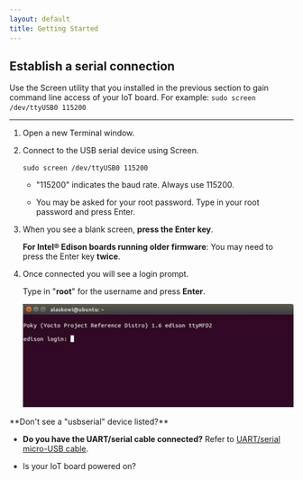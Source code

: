 ```yaml
---
layout: default
title: Getting Started
---
```


## Establish a serial connection

Use the Screen utility that you installed in the previous section to gain command line access of your IoT board. For example: `sudo screen /dev/ttyUSB0 115200`

---

1. Open a new Terminal window.

2. Connect to the USB serial device using Screen.

    ```
    sudo screen /dev/ttyUSB0 115200
    ```

    * "115200" indicates the baud rate. Always use 115200.

    * You may be asked for your root password. Type in your root password and press Enter.

3. When you see a blank screen, **press the Enter key**. 

    **For Intel® Edison boards running older firmware**: You may need to press the Enter key **twice**.

4. Once connected you will see a login prompt. 

    Type in "**root**" for the username and press **Enter**.

    ![Login prompt](images/screen-login_prompt.jpg)

<div class="callout troubleshooting" markdown="1">
**Don't see a "usbserial" device listed?**

* **Do you have the UART/serial cable connected?** Refer to [UART/serial micro-USB cable](/docs/assembly/arduino_expansion_board/details-serial_cable.html).

* Is your IoT board powered on?
</div>
